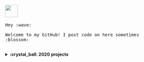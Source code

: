 <p>
  <img src="https://github.com/thomaswang/thomaswang/raw/master/octorobot.gif" width="40px">
  <br><br>
  <samp>
    Hey :wave:
    <br><br>
    Welcome to my GitHub! I post code on here sometimes :blossom:
  </samp>
</p>

<br>

<details>
  <summary><b>:crystal_ball: 2020 projects</b></summary>
  I'm working on an immunization app with my co-founder Katherine Sistrunk, called <a href="https://vaxnow.org">VaxNow</a>. I'm also working on my student developer platform <a href="https://dormdev.com">DormDev</a> and plan on releasing a student verification API service. 2020 has been a tough year for the world and me personally, but I am excited about these projects and :crossed_fingers: to their development.
</details>
